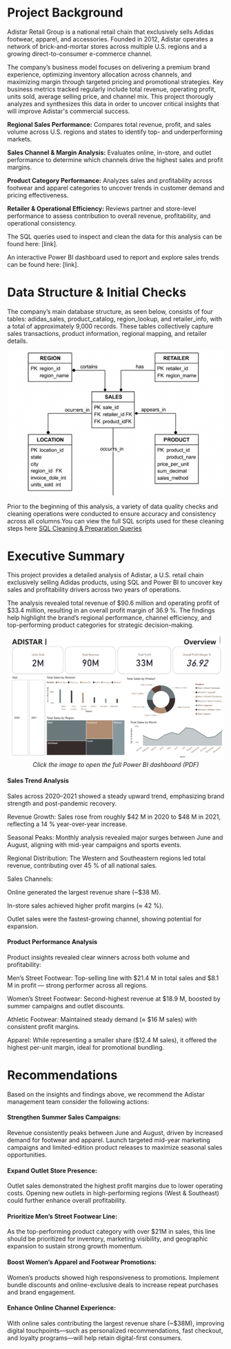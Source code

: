 # Project Background

Adistar Retail Group is a national retail chain that exclusively sells Adidas footwear, apparel, and accessories. Founded in 2012, Adistar operates a network of brick-and-mortar stores across multiple U.S. regions and a growing direct-to-consumer e-commerce channel.

The company’s business model focuses on delivering a premium brand experience, optimizing inventory allocation across channels, and maximizing margin through targeted pricing and promotional strategies. Key business metrics tracked regularly include total revenue, operating profit, units sold, average selling price, and channel mix. This project thorougly analyzes and synthesizes this data in order to uncover critical insights that will improve Adistar's commercial success.

**Regional Sales Performance:** Compares total revenue, profit, and sales volume across U.S. regions and states to identify top- and underperforming markets.

**Sales Channel & Margin Analysis:** Evaluates online, in-store, and outlet performance to determine which channels drive the highest sales and profit margins.

**Product Category Performance:** Analyzes sales and profitability across footwear and apparel categories to uncover trends in customer demand and pricing effectiveness.

**Retailer & Operational Efficiency:** Reviews partner and store-level performance to assess contribution to overall revenue, profitability, and operational consistency.

The SQL queries used to inspect and clean the data for this analysis can be found here: [link].

An interactive Power BI dashboard used to report and explore sales trends can be found here: [link].


# Data Structure & Initial Checks

The company’s main database structure, as seen below, consists of four tables: adidas_sales, product_catalog, region_lookup, and retailer_info, with a total of approximately 9,000 records. These tables collectively capture sales transactions, product information, regional mapping, and retailer details.

![Entity Relationship Diagram](https://raw.githubusercontent.com/Jeremiah0175/Portfolio/main/Image%20portfolio1.png)

Prior to the beginning of this analysis, a variety of data quality checks and cleaning operations were conducted to ensure accuracy and consistency across all columns.You can view the full SQL scripts used for these cleaning steps here [SQL Cleaning & Preparation Queries](https://github.com/Jeremiah0175/Adidas-SQL-Analysis/blob/main/data_cleaning.sql)



# Executive Summary

This project provides a detailed analysis of Adistar, a U.S. retail chain exclusively selling Adidas products, using SQL and Power BI to uncover key sales and profitability drivers across two years of operations.

The analysis revealed total revenue of $90.6 million and operating profit of $33.4 million, resulting in an overall profit margin of 36.9 %. The findings help highlight the brand’s regional performance, channel efficiency, and top-performing product categories for strategic decision-making.

<p align="center">
  <a href="https://github.com/Jeremiah0175/Portfolio/blob/main/Adidas%20bi.pdf">
    <img src="https://raw.githubusercontent.com/Jeremiah0175/Portfolio/main/Adidas%20bi%20img.png" width="850">
  </a>
  <br>
  <em>Click the image to open the full Power BI dashboard (PDF)</em>
</p>

#### Sales Trend Analysis

Sales across 2020–2021 showed a steady upward trend, emphasizing brand strength and post-pandemic recovery.

Revenue Growth: Sales rose from roughly $42 M in 2020 to $48 M in 2021, reflecting a 14 % year-over-year increase.

Seasonal Peaks: Monthly analysis revealed major surges between June and August, aligning with mid-year campaigns and sports events.

Regional Distribution: The Western and Southeastern regions led total revenue, contributing over 45 % of all national sales.

Sales Channels:

Online generated the largest revenue share (~$38 M).

In-store sales achieved higher profit margins (≈ 42 %).

Outlet sales were the fastest-growing channel, showing potential for expansion.


#### Product Performance Analysis

Product insights revealed clear winners across both volume and profitability:

Men’s Street Footwear: Top-selling line with $21.4 M in total sales and $8.1 M in profit — strong performer across all regions.

Women’s Street Footwear: Second-highest revenue at $18.9 M, boosted by summer campaigns and outlet discounts.

Athletic Footwear: Maintained steady demand (≈ $16 M sales) with consistent profit margins.

Apparel: While representing a smaller share ($12.4 M sales), it offered the highest per-unit margin, ideal for promotional bundling.


# Recommendations

Based on the insights and findings above, we recommend the Adistar management team consider the following actions:

#### Strengthen Summer Sales Campaigns:
Revenue consistently peaks between June and August, driven by increased demand for footwear and apparel. Launch targeted mid-year marketing campaigns and limited-edition product releases to maximize seasonal sales opportunities.

#### Expand Outlet Store Presence:
Outlet sales demonstrated the highest profit margins due to lower operating costs. Opening new outlets in high-performing regions (West & Southeast) could further enhance overall profitability.

#### Prioritize Men’s Street Footwear Line:
As the top-performing product category with over $21M in sales, this line should be prioritized for inventory, marketing visibility, and geographic expansion to sustain strong growth momentum.

#### Boost Women’s Apparel and Footwear Promotions:
Women’s products showed high responsiveness to promotions. Implement bundle discounts and online-exclusive deals to increase repeat purchases and brand engagement.

#### Enhance Online Channel Experience:
With online sales contributing the largest revenue share (~$38M), improving digital touchpoints—such as personalized recommendations, fast checkout, and loyalty programs—will help retain digital-first consumers.
